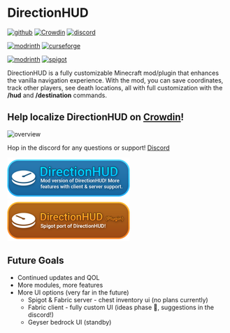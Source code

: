 # DirectionHUD
[![github](https://img.shields.io/github/issues/Oth3r/DirectionHUD?label=Issues)](https://github.com/Oth3r/DirectionHUD/issues) [![Crowdin](https://badges.crowdin.net/directionhud/localized.svg)](https://crowdin.com/project/directionhud) [![discord](https://dcbadge.vercel.app/api/server/https://discord.gg/AVSTHCAUvn?style=flat)](https://www.oth3r.one/discord)

[![modrinth](https://img.shields.io/modrinth/dt/directionhud?label=Fabric&logo=modrinth)](https://modrinth.com/mod/directionhud) [![curseforge](https://cf.way2muchnoise.eu/843483.svg)](https://www.curseforge.com/minecraft/mc-mods/directionhud-fabric)

[![modrinth](https://img.shields.io/modrinth/dt/directionhud-plugin?label=Spigot&logo=modrinth)](https://modrinth.com/mod/directionhud-plugin) [![spigot](https://pluginbadges.glitch.me/api/v1/dl/Spigot-orange.svg?spigot=directionhud.111247&style=flat)](https://www.spigotmc.org/resources/directionhud.111247/)

DirectionHUD is a fully customizable Minecraft mod/plugin that enhances the vanilla navigation experience.
With the mod, you can save coordinates, track other players, see death locations, all with full customization with the **/hud** and **/destination** commands.

## Help localize DirectionHUD on [Crowdin](https://crowdin.com/project/directionhud/)!
![overview](https://github.com/Oth3r/DirectionHUD/blob/master/media/directionhud%20overview.gif?raw=true)

Hop in the discord for any questions or support! [Discord](https://oth3r.one/discord)

[![DirectionHUD badge](https://github.com/Oth3r/DirectionHUD/blob/master/media/mod-badge-port.png?raw=true)](https://modrinth.com/mod/directionhud) [![DirectionHUD Spigot badge](https://github.com/Oth3r/DirectionHUD/blob/master/media/plugin-badge.png?raw=true)](https://modrinth.com/plugin/directionhud-plugin)

## Future Goals
* Continued updates and QOL
* More modules, more features
* More UI options (very far in the future)
    * Spigot & Fabric server - chest inventory ui (no plans currently)
    * Fabric client - fully custom UI (ideas phase 👀, suggestions in the discord!)
    * Geyser bedrock UI (standby)